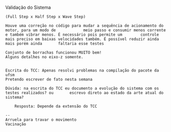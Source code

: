 Validação do Sistema


	(Full Step x Half Step x Wave Step)

	Houve uma correção no código para mudar a sequência de acionamento do motor, para um modo de 			meio passo e consumir menos corrente e também vibrar menos. É necessário pois permite um 		controle mais preciso em baixas velocidades também. É possível reduzir ainda mais porém ainda 		faltaria esse testes

	Conjunto de borrachas funcionou MUITO bem!
	Alguns detalhes no eixo-z somente.


	Escrita do TCC: Apenas resolvi problemas na compilação do pacote da ufsm
	Pretendo escrever de fato nesta semana

	Dúvida: na escrita do TCC eu documento a evolução do sistema com os testes realizados? ou 		escrevo direto ao estado da arte atual do sistema? 

		Resposta: Depende da extensão do TCC

	--
	Arruela para travar o movimento
	Vacinação
